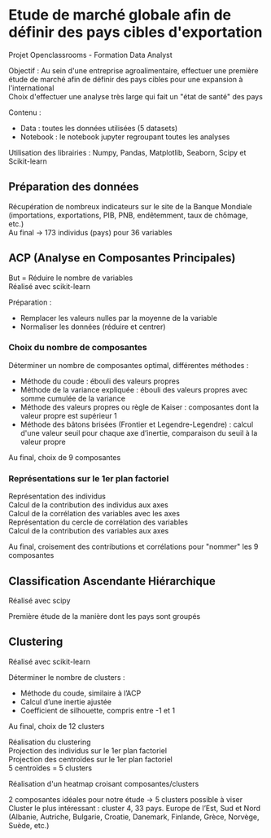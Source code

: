 # Etude de marché globale afin de définir des pays cibles d'exportation
 
Projet Openclassrooms - Formation Data Analyst  

Objectif : Au sein d'une entreprise agroalimentaire, effectuer une première étude de marché afin de définir des pays cibles pour une expansion à l'international  
Choix d'effectuer une analyse très large qui fait un "état de santé" des pays  

Contenu :
- Data : toutes les données utilisées (5 datasets) 
- Notebook : le notebook jupyter regroupant toutes les analyses

Utilisation des librairies : Numpy, Pandas, Matplotlib, Seaborn, Scipy et Scikit-learn 

## Préparation des données 

Récupération de nombreux indicateurs sur le site de la Banque Mondiale (importations, exportations, PIB, PNB, endêtemment, taux de chômage, etc.)  
Au final -> 173 individus (pays) pour 36 variables  


## ACP (Analyse en Composantes Principales) 

But = Réduire le nombre de variables  
Réalisé avec scikit-learn  

Préparation : 
- Remplacer les valeurs nulles par la moyenne de la variable
- Normaliser les données (réduire et centrer) 

### Choix du nombre de composantes

Déterminer un nombre de composantes optimal, différentes méthodes : 
- Méthode du coude : ébouli des valeurs propres 
- Méthode de la variance expliquée : ébouli des valeurs propres avec somme cumulée de la variance 
- Méthode des valeurs propres ou règle de Kaiser : composantes dont la valeur propre est supérieur 1
- Méthode des bâtons brisées (Frontier et Legendre-Legendre) : calcul d'une valeur seuil pour chaque axe d’inertie, comparaison du seuil à la valeur propre 

Au final, choix de 9 composantes 

### Représentations sur le 1er plan factoriel 

Représentation des individus   
Calcul de la contribution des individus aux axes   
Calcul de la corrélation des variables avec les axes   
Représentation du cercle de corrélation des variables    
Calcul de la contribution des variables aux axes   

Au final, croisement des contributions et corrélations pour "nommer" les 9 composantes 


## Classification Ascendante Hiérarchique  

Réalisé avec scipy  

Première étude de la manière dont les pays sont groupés 


## Clustering  

Réalisé avec scikit-learn  

Déterminer le nombre de clusters : 
- Méthode du coude, similaire à l’ACP  
- Calcul d’une inertie ajustée  
- Coefficient de silhouette, compris entre -1 et 1  

Au final, choix de 12 clusters  

Réalisation du clustering  
Projection des individus sur le 1er plan factoriel  
Projection des centroïdes sur le 1er plan factoriel  
5 centroïdes = 5 clusters 

Réalisation d'un heatmap croisant composantes/clusters  

2 composantes idéales pour notre étude -> 5 clusters possible à viser   
Cluster le plus intéressant : cluster 4, 33 pays. Europe de l’Est, Sud et Nord (Albanie, Autriche, Bulgarie, Croatie, Danemark, Finlande, Grèce, Norvège, Suède, etc.) 
